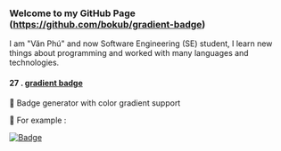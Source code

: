 ### Welcome to my GitHub Page (https://github.com/bokub/gradient-badge)
I am "Văn Phú" and now Software Engineering (SE) student, I learn new things about programming and worked with many languages and technologies.
#### 27 . [gradient badge](https://github.com/bokub/gradient-badge)

🍭 Badge generator with color gradient support

📍 For example :

[![Badge](https://ucrm99m8og96.runkit.sh)](https://git.io/gradientbadge)
